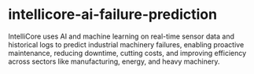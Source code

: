 # intellicore-ai-failure-prediction
IntelliCore uses AI and machine learning on real-time sensor data and historical logs to predict industrial machinery failures, enabling proactive maintenance, reducing downtime, cutting costs, and improving efficiency across sectors like manufacturing, energy, and heavy machinery.
